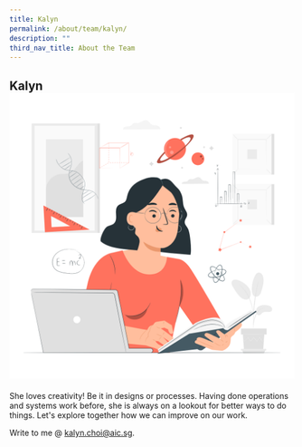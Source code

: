 ```yaml
---
title: Kalyn
permalink: /about/team/kalyn/
description: ""
third_nav_title: About the Team
---
```


## Kalyn ![](/images/Learning-pana.png)
She loves creativity! Be it in designs or processes. Having done operations and systems work before, she is always on a lookout for better ways to do things. Let's explore together how we can improve on our work.

Write to me @ kalyn.choi@aic.sg.